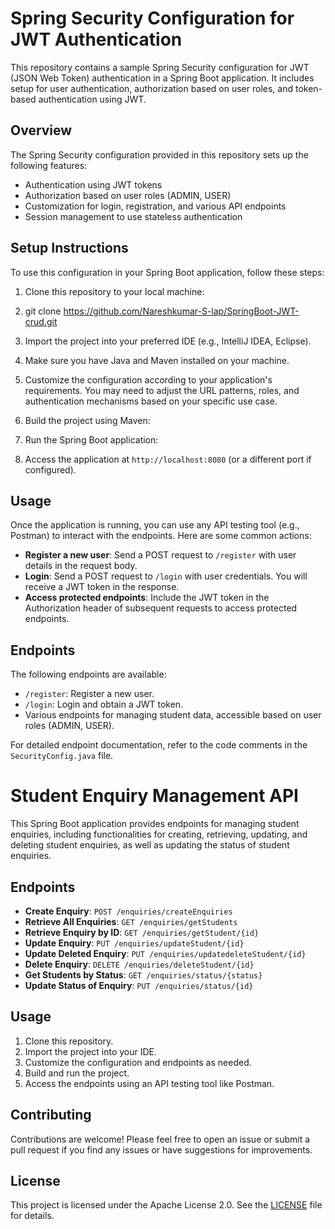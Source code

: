 # Spring Security Configuration for JWT Authentication

This repository contains a sample Spring Security configuration for JWT (JSON Web Token) authentication in a Spring Boot application. It includes setup for user authentication, authorization based on user roles, and token-based authentication using JWT.

## Overview

The Spring Security configuration provided in this repository sets up the following features:

- Authentication using JWT tokens
- Authorization based on user roles (ADMIN, USER)
- Customization for login, registration, and various API endpoints
- Session management to use stateless authentication

## Setup Instructions

To use this configuration in your Spring Boot application, follow these steps:

1. Clone this repository to your local machine:

2. git clone https://github.com/Nareshkumar-S-lap/SpringBoot-JWT-crud.git

3. Import the project into your preferred IDE (e.g., IntelliJ IDEA, Eclipse).

4. Make sure you have Java and Maven installed on your machine.

5. Customize the configuration according to your application's requirements. You may need to adjust the URL patterns, roles, and authentication mechanisms based on your specific use case.

6. Build the project using Maven:

7. Run the Spring Boot application:


8. Access the application at `http://localhost:8080` (or a different port if configured).

## Usage

Once the application is running, you can use any API testing tool (e.g., Postman) to interact with the endpoints. Here are some common actions:

- **Register a new user**: Send a POST request to `/register` with user details in the request body.
- **Login**: Send a POST request to `/login` with user credentials. You will receive a JWT token in the response.
- **Access protected endpoints**: Include the JWT token in the Authorization header of subsequent requests to access protected endpoints.

## Endpoints

The following endpoints are available:

- `/register`: Register a new user.
- `/login`: Login and obtain a JWT token.
- Various endpoints for managing student data, accessible based on user roles (ADMIN, USER).

For detailed endpoint documentation, refer to the code comments in the `SecurityConfig.java` file.

# Student Enquiry Management API

This Spring Boot application provides endpoints for managing student enquiries, including functionalities for creating, retrieving, updating, and deleting student enquiries, as well as updating the status of student enquiries.

## Endpoints

- **Create Enquiry**: `POST /enquiries/createEnquiries`
- **Retrieve All Enquiries**: `GET /enquiries/getStudents`
- **Retrieve Enquiry by ID**: `GET /enquiries/getStudent/{id}`
- **Update Enquiry**: `PUT /enquiries/updateStudent/{id}`
- **Update Deleted Enquiry**: `PUT /enquiries/updatedeleteStudent/{id}`
- **Delete Enquiry**: `DELETE /enquiries/deleteStudent/{id}`
- **Get Students by Status**: `GET /enquiries/status/{status}`
- **Update Status of Enquiry**: `PUT /enquiries/status/{id}`

## Usage

1. Clone this repository.
2. Import the project into your IDE.
3. Customize the configuration and endpoints as needed.
4. Build and run the project.
5. Access the endpoints using an API testing tool like Postman.

## Contributing

Contributions are welcome! Please feel free to open an issue or submit a pull request if you find any issues or have suggestions for improvements.

## License

This project is licensed under the Apache License 2.0. See the [LICENSE](mvnw) file for details.





